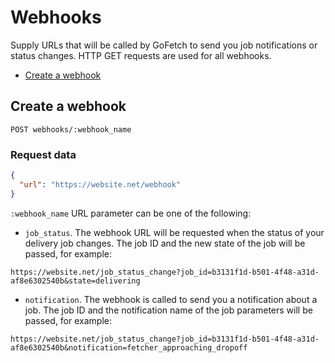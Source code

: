 # Webhooks

Supply URLs that will be called by GoFetch to send you job notifications or status changes. HTTP GET requests are used for all webhooks.

* [Create a webhook](#create-a-webhook)

## Create a webhook

`POST webhooks/:webhook_name`

### Request data

```JSON
{
  "url": "https://website.net/webhook"
}
```

`:webhook_name` URL parameter can be one of the following:

* `job_status`. The webhook URL will be requested when the status of your delivery job changes. The job ID and the new state of the job will be passed, for example:

```
https://website.net/job_status_change?job_id=b3131f1d-b501-4f48-a31d-af8e6302540b&state=delivering
```

* `notification`. The webhook is called to send you a notification about a job. The job ID and the notification name of the job parameters will be passed, for example:

```
https://website.net/job_status_change?job_id=b3131f1d-b501-4f48-a31d-af8e6302540b&notification=fetcher_approaching_dropoff
```

